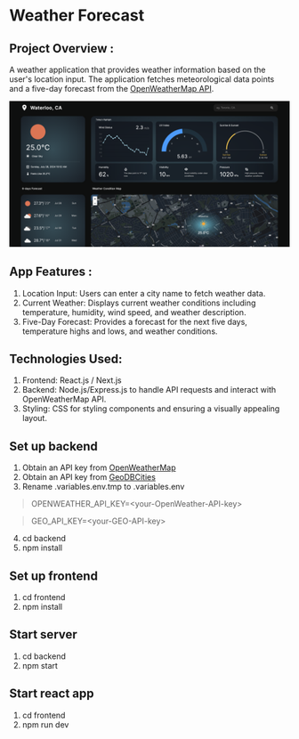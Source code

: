 # Weather Forecast
## Project Overview :
A weather application that provides weather information based on the user's location input. The application fetches meteorological data points and a five-day forecast from the [OpenWeatherMap API](https://openweathermap.org/).

![Weather Forecast UI](ui.png)

## App Features :
1) Location Input: Users can enter a city name to fetch weather data.
2) Current Weather: Displays current weather conditions including temperature, humidity, wind speed, and weather description.
3) Five-Day Forecast: Provides a forecast for the next five days, temperature highs and lows, and weather conditions.

## Technologies Used:
1) Frontend: React.js / Next.js
2) Backend: Node.js/Express.js to handle API requests and interact with OpenWeatherMap API.
3) Styling: CSS for styling components and ensuring a visually appealing layout.

## Set up backend
1) Obtain an API key from [OpenWeatherMap](https://openweathermap.org/)
2) Obtain an API key from [GeoDBCities](https://rapidapi.com/wirefreethought/api/geodb-cities)
3) Rename .variables.env.tmp to .variables.env 
> OPENWEATHER_API_KEY=\<your-OpenWeather-API-key\>

> GEO_API_KEY=\<your-GEO-API-key\>
4) cd backend
5) npm install

## Set up frontend
1) cd frontend
2) npm install

## Start server
1) cd backend
2) npm start

## Start react app
1) cd frontend
2) npm run dev
